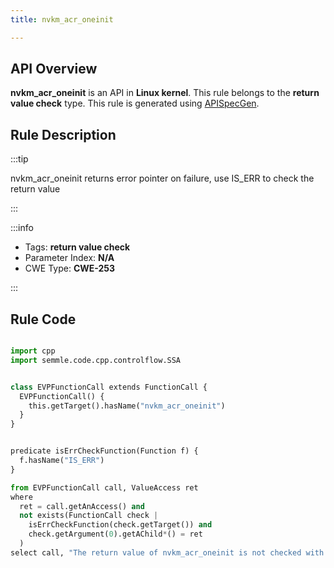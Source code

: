 ```yaml
---
title: nvkm_acr_oneinit

---
```



## API Overview
**nvkm_acr_oneinit** is an API in **Linux kernel**. This rule belongs to the **return value check** type. This rule is generated using [APISpecGen](../../tools/APISpecGen).
## Rule Description

:::tip

nvkm_acr_oneinit returns error pointer on failure, use IS_ERR to check the return value

:::

:::info

- Tags: **return value check**
- Parameter Index: **N/A**
- CWE Type: **CWE-253**

:::

## Rule Code
```python

import cpp
import semmle.code.cpp.controlflow.SSA


class EVPFunctionCall extends FunctionCall {
  EVPFunctionCall() {
    this.getTarget().hasName("nvkm_acr_oneinit")
  }
}


predicate isErrCheckFunction(Function f) {
  f.hasName("IS_ERR") 
}

from EVPFunctionCall call, ValueAccess ret
where
  ret = call.getAnAccess() and
  not exists(FunctionCall check |
    isErrCheckFunction(check.getTarget()) and
    check.getArgument(0).getAChild*() = ret
  )
select call, "The return value of nvkm_acr_oneinit is not checked with IS_ERR."
    
```